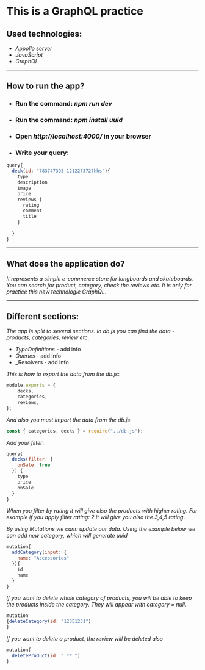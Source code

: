 # **This is a GraphQL practice**
## Used technologies:
- _Appollo server_
- _JavaScript_
- _GraphQL_
---
## How to run the app? 
 - ### Run the command: _npm run dev_
 - ### Run the command: _npm install uuid_
 - ### Open _http://localhost:4000/_ in your browser
 - ### Write your query: 
```javascript
query{
  deck(id: "783747393-1212273727hhs"){
    type
    description
    image
    price
    reviews {
      rating
      comment
      title
    }
    
  }
}
```

---
## What does the application do?
_It represents a simple e-commerce store for longboards and skateboards. You can search for product, category, check the reviews etc. It is only for practice this new technologie GraphQL_.

---
## Different sections:
_The app is split to several sections. In db.js you can find the data - products, categories, review etc_.
 - _TypeDefinitions_ - add info
 - _Queries_ - add info 
 - _Resolvers - add info

_This is how to export the data from the db.js_:
```javascript
module.exports = {
    decks,
    categories,
    reviews,
};
```
_And also you must import the data from the db.js_:
```javascript
const { categories, decks } = require("../db.js");
```

_Add your filter_:
```javascript
query{
  decks(filter: {
    onSale: true
  }) {
    type
    price
    onSale
  }
}
```
_When you filter by rating it will give also the products with higher rating.
For example if you apply filter rating: 2 it will give you also the 3,4,5 rating_.

_By using Mutations we cann update our data. Using the example below we can add new category, which
will generate uuid_
```javascript
mutation{
  addCategory(input: {
    name: "Accessories"
  }){
    id
    name
  } 
}
```
_If you want to delete whole category of products, you will be able to keep the products inside the category.
They will appear with category = null_.
```javascript
mutation
{deleteCategory(id: "12351231")
}
```
_If you want to delete a product, the review will be deleted also_
```javascript
mutation{
  deleteProduct(id: " ** ")
}
```